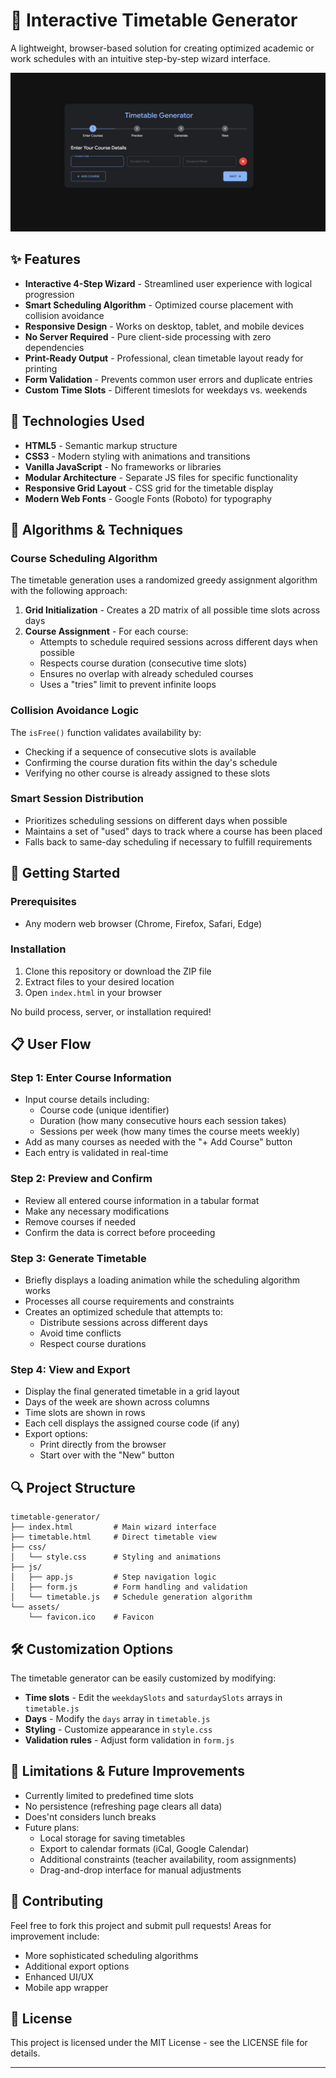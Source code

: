 # 📅 Interactive Timetable Generator

A lightweight, browser-based solution for creating optimized academic or work schedules with an intuitive step-by-step wizard interface.

![Timetable Generator Screenshot](assets/ss.png)

## ✨ Features

- **Interactive 4-Step Wizard** - Streamlined user experience with logical progression
- **Smart Scheduling Algorithm** - Optimized course placement with collision avoidance
- **Responsive Design** - Works on desktop, tablet, and mobile devices
- **No Server Required** - Pure client-side processing with zero dependencies
- **Print-Ready Output** - Professional, clean timetable layout ready for printing
- **Form Validation** - Prevents common user errors and duplicate entries
- **Custom Time Slots** - Different timeslots for weekdays vs. weekends

## 🔧 Technologies Used

- **HTML5** - Semantic markup structure
- **CSS3** - Modern styling with animations and transitions
- **Vanilla JavaScript** - No frameworks or libraries
- **Modular Architecture** - Separate JS files for specific functionality
- **Responsive Grid Layout** - CSS grid for the timetable display
- **Modern Web Fonts** - Google Fonts (Roboto) for typography

## 🧠 Algorithms & Techniques

### Course Scheduling Algorithm

The timetable generation uses a randomized greedy assignment algorithm with the following approach:

1. **Grid Initialization** - Creates a 2D matrix of all possible time slots across days
2. **Course Assignment** - For each course:
   - Attempts to schedule required sessions across different days when possible
   - Respects course duration (consecutive time slots)
   - Ensures no overlap with already scheduled courses
   - Uses a "tries" limit to prevent infinite loops

### Collision Avoidance Logic

The `isFree()` function validates availability by:
- Checking if a sequence of consecutive slots is available
- Confirming the course duration fits within the day's schedule
- Verifying no other course is already assigned to these slots

### Smart Session Distribution

- Prioritizes scheduling sessions on different days when possible
- Maintains a set of "used" days to track where a course has been placed
- Falls back to same-day scheduling if necessary to fulfill requirements

## 🚀 Getting Started

### Prerequisites
- Any modern web browser (Chrome, Firefox, Safari, Edge)

### Installation
1. Clone this repository or download the ZIP file
2. Extract files to your desired location
3. Open `index.html` in your browser

No build process, server, or installation required!

## 📋 User Flow

### Step 1: Enter Course Information
- Input course details including:
  - Course code (unique identifier)
  - Duration (how many consecutive hours each session takes)
  - Sessions per week (how many times the course meets weekly)
- Add as many courses as needed with the "+ Add Course" button
- Each entry is validated in real-time

### Step 2: Preview and Confirm
- Review all entered course information in a tabular format
- Make any necessary modifications
- Remove courses if needed
- Confirm the data is correct before proceeding

### Step 3: Generate Timetable
- Briefly displays a loading animation while the scheduling algorithm works
- Processes all course requirements and constraints
- Creates an optimized schedule that attempts to:
  - Distribute sessions across different days
  - Avoid time conflicts
  - Respect course durations

### Step 4: View and Export
- Display the final generated timetable in a grid layout
- Days of the week are shown across columns
- Time slots are shown in rows
- Each cell displays the assigned course code (if any)
- Export options:
  - Print directly from the browser
  - Start over with the "New" button

## 🔍 Project Structure

```
timetable-generator/
├── index.html         # Main wizard interface
├── timetable.html     # Direct timetable view
├── css/
│   └── style.css      # Styling and animations
├── js/
│   ├── app.js         # Step navigation logic
│   ├── form.js        # Form handling and validation
│   └── timetable.js   # Schedule generation algorithm
└── assets/
    └── favicon.ico    # Favicon
```

## 🛠️ Customization Options

The timetable generator can be easily customized by modifying:

- **Time slots** - Edit the `weekdaySlots` and `saturdaySlots` arrays in `timetable.js`
- **Days** - Modify the `days` array in `timetable.js`
- **Styling** - Customize appearance in `style.css`
- **Validation rules** - Adjust form validation in `form.js`

## 📝 Limitations & Future Improvements

- Currently limited to predefined time slots
- No persistence (refreshing page clears all data)
- Does'nt considers lunch breaks
- Future plans:
  - Local storage for saving timetables
  - Export to calendar formats (iCal, Google Calendar)
  - Additional constraints (teacher availability, room assignments)
  - Drag-and-drop interface for manual adjustments

## 👥 Contributing

Feel free to fork this project and submit pull requests! Areas for improvement include:

- More sophisticated scheduling algorithms
- Additional export options
- Enhanced UI/UX
- Mobile app wrapper

## 📜 License

This project is licensed under the MIT License - see the LICENSE file for details.

---